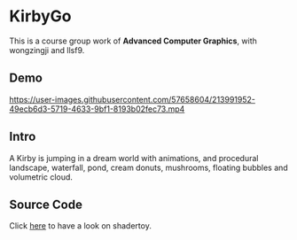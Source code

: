 # KirbyGo
This is a course group work of **Advanced Computer Graphics**, with wongzingji and llsf9.

## Demo
https://user-images.githubusercontent.com/57658604/213991952-49ecb6d3-5719-4633-9bf1-8193b02fec73.mp4

## Intro
A Kirby is jumping in a dream world with animations, and procedural landscape, waterfall, pond, cream donuts, mushrooms, floating bubbles and volumetric cloud.

## Source Code
Click [here](https://www.shadertoy.com/view/DlXSzM) to have a look on shadertoy.
